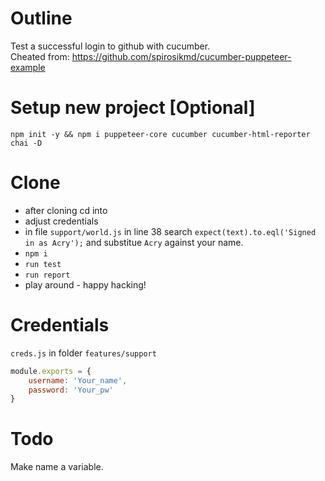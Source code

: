 # Outline
Test a successful login to github with cucumber.<br>
Cheated from:
https://github.com/spirosikmd/cucumber-puppeteer-example

# Setup new project [Optional]

`npm init -y && npm i puppeteer-core cucumber cucumber-html-reporter chai -D`

# Clone

* after cloning cd into
* adjust credentials
* in file `support/world.js` in line 38 search `expect(text).to.eql('Signed in as Acry');` and substitue `Acry` against your name.
* `npm i`
* `run test`
* `run report`
* play around - happy hacking!

# Credentials
`creds.js` in folder `features/support`<br>
```js
module.exports = {
    username: 'Your_name',
    password: 'Your_pw'
}
```

# Todo

Make name a variable.
